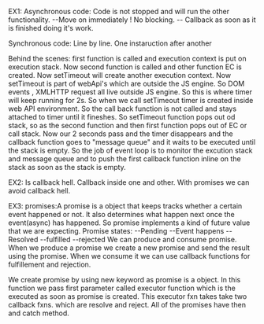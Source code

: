 EX1:
Asynchronous code: Code is not stopped and will run the other functionality.
--Move on immediately ! No blocking.
-- Callback as soon as it is finished doing it's work.

Synchronous code: Line by line. One instaruction after another

Behind the scenes:
first function is called and execution context is put on execution stack. Now second function is called and other function EC is created. Now setTimeout will create another execution context.
Now setTimeout is part of webApi's which are outside the JS engine. So DOM events , XMLHTTP request all live outside JS engine. So this is where timer will keep running for 2s. So when we call setTimeout timer is created inside web API environment.  So the call back function is not called and stays attached to timer until it fineshes. So setTimeout function pops out od stack, so as the second function and then first function pops out of EC or call stack.
Now our 2 seconds pass and the timer disappears and the callback function goes to "message queue" and it waits to be executed until the stack is empty.
So the job of event loop is to monitor the excution stack and message queue and to push the first callback function inline on the stack as soon as the stack is empty.

EX2:
Is callback hell. Callback inside one and other. With promises we can avoid callback hell.

EX3:
promises:A promise is a object that keeps tracks whether a certain event happened or not.
It also determines what happen next once the event(async) has happened. So promise implements a kind of future value that we are expecting.
Promise states:
--Pending
--Event happens
--Resolved
  --fulfilled
  --rejected
We can produce and consume promise.
When we produce a promise we create a new promise and send the result using the promise. When we consume it we can use callback functions for fulfillement and rejection.

We create promise by using new keyword as promise is a object. In this function we pass first parameter called executor function which is the executed as soon as promise is created. This executor fxn takes take two callback fxns. which are resolve and reject.
All of the promises have then and catch method.

